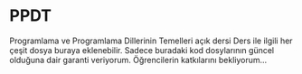 # PPDT
Programlama ve Programlama Dillerinin Temelleri açık dersi
Ders ile ilgili her çeşit dosya buraya eklenebilir.
Sadece buradaki kod dosylarının güncel olduğuna dair garanti veriyorum. 
Öğrencilerin katkılarını bekliyorum...
